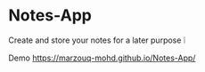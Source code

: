 # Notes-App
Create and store your notes for a later purpose ❕

Demo  https://marzouq-mohd.github.io/Notes-App/

